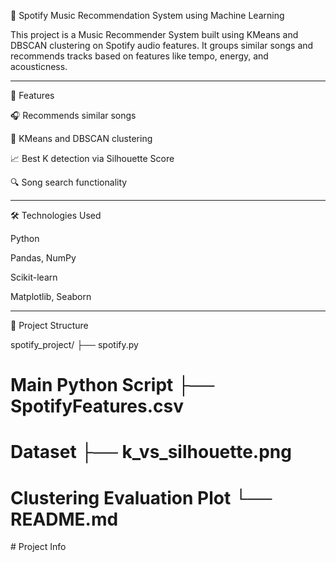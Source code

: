 🎵 Spotify Music Recommendation System using Machine Learning

This project is a Music Recommender System built using KMeans and DBSCAN clustering on Spotify audio features. It groups similar songs and recommends tracks based on features like tempo, energy, and acousticness.


---

🚀 Features

🎧 Recommends similar songs

🤖 KMeans and DBSCAN clustering

📈 Best K detection via Silhouette Score

🔍 Song search functionality


---

🛠 Technologies Used

Python

Pandas, NumPy

Scikit-learn

Matplotlib, Seaborn


---

📂 Project Structure

spotify_project/ ├── spotify.py             
 # Main Python Script ├── SpotifyFeatures.csv  
 # Dataset ├── k_vs_silhouette.png     
 # Clustering Evaluation Plot └── README.md               
 # Project Info

